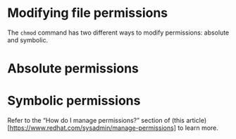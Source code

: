 # Modifying file permissions

The `chmod` command has two different ways to modify permissions: absolute
and symbolic.

# Absolute permissions



# Symbolic permissions



Refer to the “How do I manage permissions?” section of (this article)[https://www.redhat.com/sysadmin/manage-permissions] to learn more.
